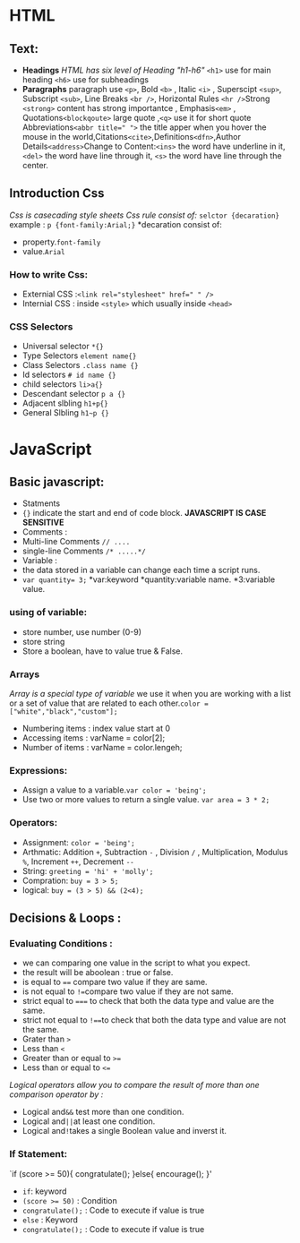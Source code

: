 # HTML

## Text:
* **Headings** 
*HTML has six level of Heading "h1-h6"* 
`<h1>` use for main heading
`<h6>` use for subheadings
* **Paragraphs** 
  paragraph use `<p>`,  Bold `<b>` , Italic `<i>` , Superscipt `<sup>`, Subscript `<sub>`, Line Breaks `<br />`, Horizontal Rules `<hr />`Strong `<strong>` content  has strong importantce , Emphasis`<em>` , Quotations`<blockqoute>` large quote ,`<q>` use it for short quote Abbreviations`<abbr title=" ">` the title apper when you hover the mouse in the world,Citations`<cite>`,Definitions`<dfn>`,Author Details`<address>`Change to Content:`<ins>` the word have underline in it,`<del>` the word have line through it, `<s>`  the word  have line through the center.
## Introduction Css
*Css is casecading style sheets*
*Css rule consist of:* `selctor {decaration}`
example : `p {font-family:Arial;}`
*decaration consist of:
* property.`font-family`
* value.`Arial`
### How to write Css:
* Externial CSS :`<link rel="stylesheet" href=" " />`
* Internial CSS : inside `<style>` which usually inside `<head>`
### CSS Selectors
* Universal selector `*{}`
* Type Selectors `element name{}`
* Class Selectors `.class name {}`
* Id selectors `# id name {}`
* child selectors `li>a{}`
* Descendant selector `p a {}`
* Adjacent slbling `h1+p{}`
* General Slbling `h1~p {}`


# JavaScript
## Basic javascript:
* Statments 
* `{}` indicate the start and end of code block.
**JAVASCRIPT IS CASE SENSITIVE**
* Comments :
* Multi-line Comments `// ....`
* single-line Comments `/* .....*/`
* Variable :
* the data stored in a variable can change each time a script runs.
* `var quantity= 3;` 
  *var:keyword
  *quantity:variable name.
  *3:variable value.
### using of variable:
* store number, use number (0-9)
* store string
* Store a boolean, have to value true & False.
### Arrays
*Array is a special type of variable*
we use it when you are working with a list or a set of value that are related to each other.`color = ["white","black","custom"];`
* Numbering items : index value start at 0 
* Accessing items : varName = color[2];
* Number of items : varName = color.lengeh;

### Expressions:
* Assign a value to a variable.`var color = 'being';`
* Use two or more values to return a single value. `var area = 3 * 2;`
### Operators:
* Assignment: `color = 'being';`
* Arthmatic: Addition `+`, Subtraction `-` , Division `/` , Multiplication, Modulus `%`, Increment `++`, Decrement `--`
* String: `greeting = 'hi' + 'molly';`
* Compration: `buy = 3 > 5;`
* logical: `buy = (3 > 5) && (2<4);`

## Decisions & Loops :

### Evaluating Conditions :
* we can comparing one value in the script to what you expect.
* the result will be aboolean : true or false.
* is equal to `==` compare two value if they are same.
* is not equal to `!=`compare two value if they are not same.
* strict equal to `===` to check that both the data type and value are the same.
* strict not equal to `!==`to check that both the data type and value are not the same.
* Grater than `>`
* Less than `<`
* Greater than or equal to `>=`
* Less than or equal to `<=` 

*Logical operators allow you to compare the result of more than one comparison operator by :*
* Logical and`&&` test more than one condition.
* Logical and`||`at least one condition.
* Logical and`!`takes a single Boolean value and inverst it.

### If Statement:
`if (score >= 50){
    congratulate();
}else{
    encourage();
}'
* `if`: keyword
* `(score >= 50)` : Condition
* `congratulate();` : Code to execute if value is true
* `else` : Keyword 
* `congratulate();` : Code to execute if value is true






